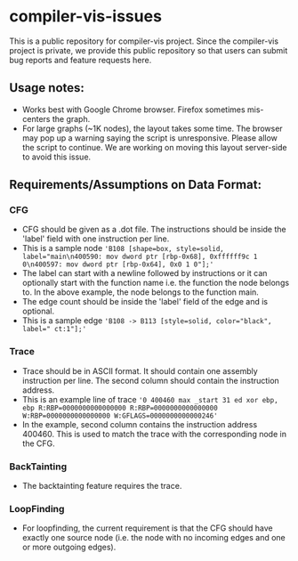 # compiler-vis-issues
This is a public repository for compiler-vis project. Since the compiler-vis project is private, we provide this public repository so that users can submit bug reports and feature requests here.

## Usage notes:
* Works best with Google Chrome browser. Firefox sometimes mis-centers the graph.
* For large graphs (~1K nodes), the layout takes some time. The browser may pop up a warning saying the script is unresponsive. Please allow the script to continue. We are working on moving this layout server-side to avoid this issue.

## Requirements/Assumptions on Data Format:

### CFG
* CFG should be given as a .dot file. The instructions should be inside the 'label' field with one instruction per line. 
* This is a sample node `'B108 [shape=box, style=solid, label="main\n400590: mov dword ptr [rbp-0x68], 0xffffff9c 1 0\n400597: mov dword ptr [rbp-0x64], 0x0 1 0"];'`
* The label can start with a newline followed by instructions or it can optionally start with the function name i.e. the function the node belongs to. In the above example, the node belongs to the function main.
* The edge count should be inside the 'label' field of the edge and is optional. 
* This is a sample edge `'B108 -> B113 [style=solid, color="black", label=" ct:1"];'`

### Trace
* Trace should be in ASCII format. It should contain one assembly instruction per line. The second column should contain the instruction address. 
* This is an example line of trace `'0 400460 max _start 31 ed xor ebp, ebp R:RBP=0000000000000000 R:RBP=0000000000000000 W:RBP=0000000000000000 W:GFLAGS=0000000000000246'`
* In the example, second column contains the instruction address 400460. This is used to match the trace with the corresponding node in the CFG.

### BackTainting
* The backtainting feature requires the trace.

### LoopFinding
* For loopfinding, the current requirement is that the CFG should have exactly one source node (i.e. the node with no incoming edges and one or more outgoing edges).

